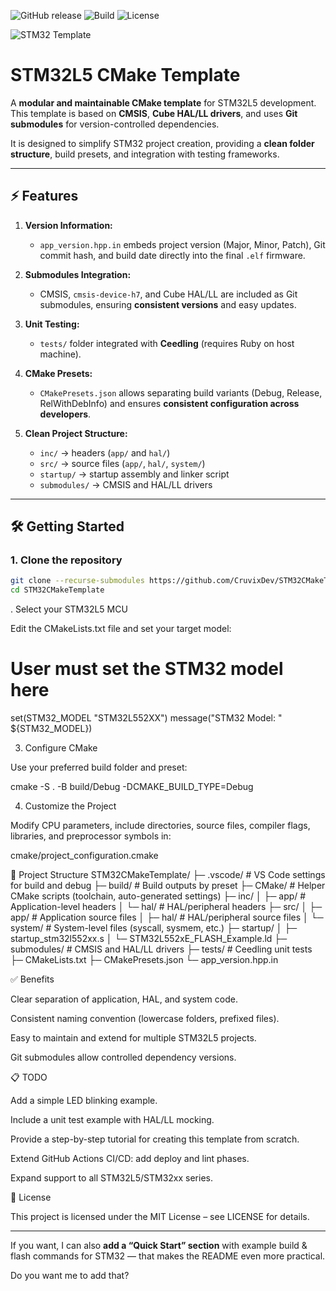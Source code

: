 ![GitHub release](https://img.shields.io/github/v/release/CruvixDev/STM32CMakeTemplate)
![Build](https://github.com/cruvixdev/STM32CMakeTemplate/actions/workflows/STM32_CI-CD.yml/badge.svg)
![License](https://img.shields.io/badge/license-MIT-green)

![STM32 Template](https://github.com/user-attachments/assets/359f3191-b27c-4982-b950-f91c0b88e8dc)

# STM32L5 CMake Template

A **modular and maintainable CMake template** for STM32L5 development. This template is based on **CMSIS**, **Cube HAL/LL drivers**, and uses **Git submodules** for version-controlled dependencies.  

It is designed to simplify STM32 project creation, providing a **clean folder structure**, build presets, and integration with testing frameworks.

---

## ⚡ Features

1. **Version Information:**  
   - `app_version.hpp.in` embeds project version (Major, Minor, Patch), Git commit hash, and build date directly into the final `.elf` firmware.  

2. **Submodules Integration:**  
   - CMSIS, `cmsis-device-h7`, and Cube HAL/LL are included as Git submodules, ensuring **consistent versions** and easy updates.  

3. **Unit Testing:**  
   - `tests/` folder integrated with **Ceedling** (requires Ruby on host machine).  

4. **CMake Presets:**  
   - `CMakePresets.json` allows separating build variants (Debug, Release, RelWithDebInfo) and ensures **consistent configuration across developers**.  

5. **Clean Project Structure:**  
   - `inc/` → headers (`app/` and `hal/`)  
   - `src/` → source files (`app/`, `hal/`, `system/`)  
   - `startup/` → startup assembly and linker script  
   - `submodules/` → CMSIS and HAL/LL drivers  

---

## 🛠️ Getting Started

### 1. Clone the repository

```bash
git clone --recurse-submodules https://github.com/CruvixDev/STM32CMakeTemplate.git
cd STM32CMakeTemplate
```

. Select your STM32L5 MCU

Edit the CMakeLists.txt file and set your target model:

# User must set the STM32 model here
set(STM32_MODEL "STM32L552XX")
message("STM32 Model: " ${STM32_MODEL})

3. Configure CMake

Use your preferred build folder and preset:

cmake -S . -B build/Debug -DCMAKE_BUILD_TYPE=Debug

4. Customize the Project

Modify CPU parameters, include directories, source files, compiler flags, libraries, and preprocessor symbols in:

cmake/project_configuration.cmake

📂 Project Structure
STM32CMakeTemplate/
├─ .vscode/                # VS Code settings for build and debug
├─ build/                  # Build outputs by preset
├─ CMake/                  # Helper CMake scripts (toolchain, auto-generated settings)
├─ inc/
│  ├─ app/                 # Application-level headers
│  └─ hal/                 # HAL/peripheral headers
├─ src/
│  ├─ app/                 # Application source files
│  ├─ hal/                 # HAL/peripheral source files
│  └─ system/              # System-level files (syscall, sysmem, etc.)
├─ startup/
│  ├─ startup_stm32l552xx.s
│  └─ STM32L552xE_FLASH_Example.ld
├─ submodules/             # CMSIS and HAL/LL drivers
├─ tests/                  # Ceedling unit tests
├─ CMakeLists.txt
├─ CMakePresets.json
└─ app_version.hpp.in

✅ Benefits

Clear separation of application, HAL, and system code.

Consistent naming convention (lowercase folders, prefixed files).

Easy to maintain and extend for multiple STM32L5 projects.

Git submodules allow controlled dependency versions.

📋 TODO

Add a simple LED blinking example.

Include a unit test example with HAL/LL mocking.

Provide a step-by-step tutorial for creating this template from scratch.

Extend GitHub Actions CI/CD: add deploy and lint phases.

Expand support to all STM32L5/STM32xx series.

📝 License

This project is licensed under the MIT License – see LICENSE
 for details.


---

If you want, I can also **add a “Quick Start” section** with example build & flash commands for STM32 — that makes the README even more practical.  

Do you want me to add that?